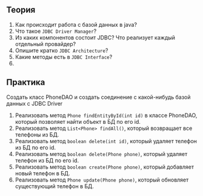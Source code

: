 ## Теория
1. Как происходит работа с базой данных в java?
2. Что такое `JDBC Driver Manager`?
3. Из  каких компонентов состоит JDBC? Что реализует каждый отдельный провайдер? 
4. Опишите кратко `JDBC Architecture`? 
5. Какие методы есть в `JDBC Interface`?
6. 

## Практика
Создать класс PhoneDAO и создать соединение с какой-нибудь базой данных с JDBC Driver
1. Реализовать метод `Phone findEntityById(int id)` в классе PhoneDAO, который позволяет найти объект в БД по его id.
2. Реализовать метод `List<Phone> findAll()`, который возвращает все телефоны из БД.
3. Реализовать метод `boolean delete(int id)`, который удаляет телефон из БД по его id.
4. Реализовать метод `boolean delete(Phone phone)`, который удаляет телефон из БД по его id.
5. Реализовать метод `boolean create(Phone phone)`, который добавляет новый телефон в БД.
6. Реализовать метод `Phone update(Phone phone)`, который обновляет существующий телефон в БД.